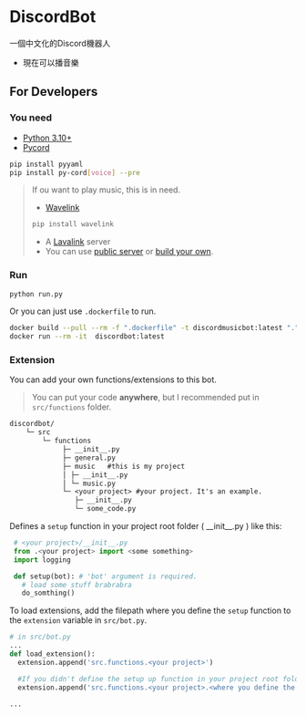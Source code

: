 # DiscordBot

一個中文化的Discord機器人
* 現在可以播音樂

## For Developers

### You need

* [Python 3.10+](https://www.python.org/downloads/)
* [Pycord](https://github.com/Pycord-Development/pycord)

```bash
pip install pyyaml
pip install py-cord[voice] --pre
```

>If ou want to play music, this is in need.
>* [Wavelink](https://github.com/PythonistaGuild/Wavelink)
> ```bash
> pip install wavelink
> ````
>* A [Lavalink](https://github.com/freyacodes/Lavalink) server
>  * You can use [public server](https://lavalink.darrennathanael.com/) or [build your own](https://github.com/freyacodes/Lavalink#server-configuration).

### Run

```bash
python run.py
```

Or you can just use `.dockerfile` to run.

```bash
docker build --pull --rm -f ".dockerfile" -t discordmusicbot:latest "."
docker run --rm -it  discordbot:latest
```

### Extension

You can add your own functions/extensions to this bot.

> You can put your code **anywhere**, but I recommended put in `src/functions` folder.

```txt
discordbot/
    └─ src
        └─ functions
             ├─ __init__.py
             ├─ general.py
             ├─ music   #this is my project
             │ ├─ __init__.py
             │ └─ music.py
             └─ <your project> #your project. It's an example.
                ├─ __init__.py
                └─ some_code.py
```

Defines a `setup` function in your project root folder ( \_\_init\_\_.py ) like this:

```python
 # <your project>/__init__.py
 from .<your project> import <some something>
 import logging

 def setup(bot): # 'bot' argument is required.
   # load some stuff brabrabra
   do_somthing()
```

To load extensions, add the filepath where you define the `setup` function to the `extension` variable in `src/bot.py`.

```python
# in src/bot.py
...
def load_extension():
  extension.append('src.functions.<your project>')

  #If you didn't define the setup up function in your project root folder ( __init__.py )
  extension.append('src.functions.<your project>.<where you define the setup function>')

...
```
